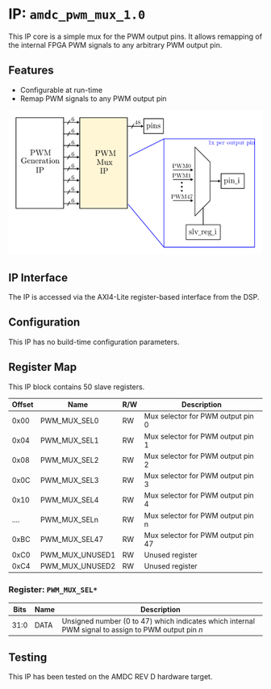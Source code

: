 # IP: `amdc_pwm_mux_1.0`

This IP core is a simple mux for the PWM output pins. It allows remapping of the internal FPGA PWM signals to any arbitrary PWM output pin.

## Features

- Configurable at run-time
- Remap PWM signals to any PWM output pin

<img src="docs/pwm_mux_ip_block_diagram.svg" />

## IP Interface

The IP is accessed via the AXI4-Lite register-based interface from the DSP.

## Configuration

This IP has no build-time configuration parameters.

## Register Map

This IP block contains 50 slave registers.

| Offset | Name | R/W | Description |
| -- | -- | -- | -- |
| 0x00 | PWM_MUX_SEL0 | RW | Mux selector for PWM output pin 0 |
| 0x04 | PWM_MUX_SEL1 | RW | Mux selector for PWM output pin 1 |
| 0x08 | PWM_MUX_SEL2 | RW | Mux selector for PWM output pin 2 |
| 0x0C | PWM_MUX_SEL3 | RW | Mux selector for PWM output pin 3 |
| 0x10 | PWM_MUX_SEL4 | RW | Mux selector for PWM output pin 4 |
| .... | PWM_MUX_SELn | RW | Mux selector for PWM output pin n |
| 0xBC | PWM_MUX_SEL47 | RW | Mux selector for PWM output pin 47 |
| 0xC0 | PWM_MUX_UNUSED1 | RW | Unused register |
| 0xC4 | PWM_MUX_UNUSED2 | RW | Unused register |

### Register: `PWM_MUX_SEL*`

| Bits | Name | Description |
| -- | -- | -- |
| 31:0 | DATA | Unsigned number (0 to 47) which indicates which internal PWM signal to assign to PWM output pin _n_ |

## Testing

This IP has been tested on the AMDC REV D hardware target.
